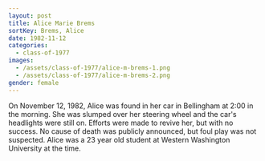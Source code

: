```yaml
---
layout: post
title: Alice Marie Brems
sortKey: Brems, Alice
date: 1982-11-12
categories:
  - class-of-1977
images:
  - /assets/class-of-1977/alice-m-brems-1.png
  - /assets/class-of-1977/alice-m-brems-2.png
gender: female
---
```

On November 12, 1982, Alice was found in her car in Bellingham at 2:00 in the morning.  She was slumped over her steering wheel and the car's headlights were still on.  Efforts were made to revive her, but with no success.  No cause of death was publicly announced, but foul play was not suspected.  Alice was a 23 year old student at Western Washington University at the time.
